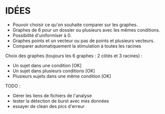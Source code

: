 # IDÉES
- Pouvoir choisir ce qu'on souhaite comparer sur les graphes.
- Graphes de 6 pour un dossier ou plusieurs avec les mêmes conditions.
- Possibilité d'uniformiser à 0.
- Graphes points et un vecteur ou pas de points et plusieurs vecteurs.
- Comparer automatiquement la stimulation à toutes les racines

Choix des graphes (toujours les 6 graphes : 2 côtés et 3 racines) :
- Un sujet dans une condition [OK]
- Un sujet dans plusieurs conditions [OK]
- Plusieurs sujets dans une même condition [OK]

TODO :
- Gérer les liens de fichiers de l'analyse
- tester la détection de burst avec mes données
- essayer de clean des pics d'erreur